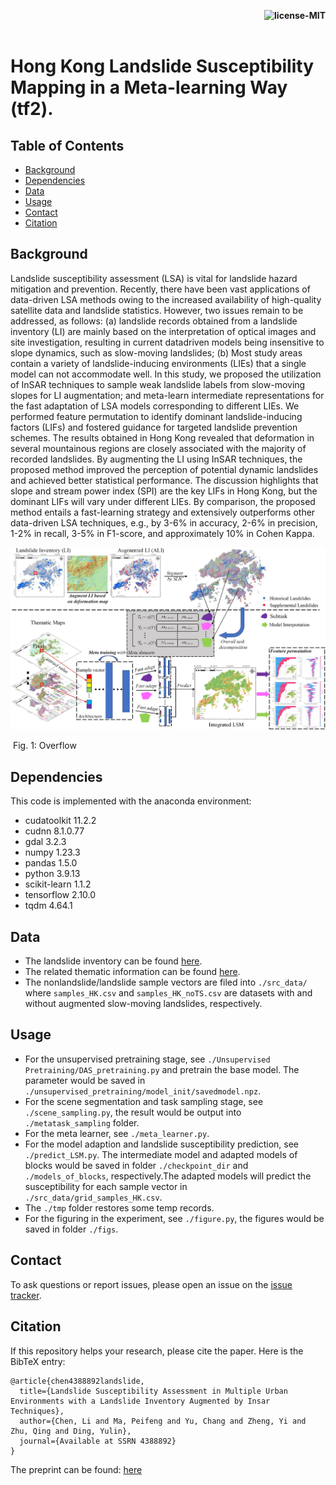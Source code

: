 <p align="right">
    <b> <img src="https://img.shields.io/bower/l/bootstrap" title="license-MIT"/> </b> <br> <br>
</p>

# Hong Kong Landslide Susceptibility Mapping in a Meta-learning Way (tf2).

[//]: # (# Landslide Susceptibility Assessment in Multiple Landslide-inducing Environments with a Landslide Inventory Augmented by InSAR Techniques)

## Table of Contents

- [Background](#background)
- [Dependencies](#dependencies)
- [Data](#data)
- [Usage](#usage)
- [Contact](#contact)
- [Citation](#citation)


## Background
Landslide susceptibility assessment (LSA) is vital for landslide hazard mitigation and prevention.
Recently, there have been vast applications of data-driven LSA methods owing to the increased
availability of high-quality satellite data and landslide statistics. However, two issues remain to
be addressed, as follows: (a) landslide records obtained from a landslide inventory (LI) are mainly
based on the interpretation of optical images and site investigation, resulting in current datadriven
models being insensitive to slope dynamics, such as slow-moving landslides; (b) Most
study areas contain a variety of landslide-inducing environments (LIEs) that a single model
can not accommodate well. In this study, we proposed the utilization of InSAR techniques
to sample weak landslide labels from slow-moving slopes for LI augmentation; and meta-learn
intermediate representations for the fast adaptation of LSA models corresponding to different
LIEs. We performed feature permutation to identify dominant landslide-inducing factors (LIFs)
and fostered guidance for targeted landslide prevention schemes. The results obtained in Hong
Kong revealed that deformation in several mountainous regions are closely associated with the
majority of recorded landslides. By augmenting the LI using InSAR techniques, the proposed
method improved the perception of potential dynamic landslides and achieved better statistical
performance. The discussion highlights that slope and stream power index (SPI) are the key
LIFs in Hong Kong, but the dominant LIFs will vary under different LIEs. By comparison, the
proposed method entails a fast-learning strategy and extensively outperforms other data-driven
LSA techniques, e.g., by 3-6% in accuracy, 2-6% in precision, 1-2% in recall, 3-5% in F1-score,
and approximately 10% in Cohen Kappa.

<img src="figs/Overview.jpg" width="800px" hight="800px"/> 

​         Fig. 1: Overflow


## Dependencies

This code is implemented with the anaconda environment:
* cudatoolkit 11.2.2
* cudnn 8.1.0.77
* gdal 3.2.3
* numpy 1.23.3
* pandas 1.5.0
* python 3.9.13
* scikit-learn 1.1.2
* tensorflow 2.10.0
* tqdm 4.64.1

## Data

* The landslide inventory can be found [here](https://data.gov.hk/en-data/dataset/hk-cedd-csu-cedd-entli).
* The related thematic information can be found [here](https://geodata.gov.hk/gs).
* The nonlandslide/landslide sample vectors are filed into `./src_data/` where `samples_HK.csv` and `samples_HK_noTS.csv` are datasets with and without augmented slow-moving landslides, respectively.

[//]: # ()
[//]: # (The source and experiment data will be opened...)


## Usage

* For the unsupervised pretraining stage, see `./Unsupervised Pretraining/DAS_pretraining.py` and pretrain the base model. The parameter would be saved in `./unsupervised_pretraining/model_init/savedmodel.npz`.
* For the scene segmentation and task sampling stage, see `./scene_sampling.py`, the result would be output into `./metatask_sampling` folder.
* For the meta learner, see `./meta_learner.py`. 
* For the model adaption and landslide susceptibility prediction, see `./predict_LSM.py`. The intermediate model and adapted models of blocks would be saved in folder `./checkpoint_dir` and `./models_of_blocks`, respectively.The adapted models will predict the susceptibility for each sample vector in `./src_data/grid_samples_HK.csv`.
* The `./tmp` folder restores some temp records.
* For the figuring in the experiment, see `./figure.py`, the figures would be saved in folder `./figs`.


## Contact

To ask questions or report issues, please open an issue on the [issue tracker](https://github.com/CLi-de/Meta_LSM/issues).

## Citation

If this repository helps your research, please cite the paper. Here is the BibTeX entry:

```
@article{chen4388892landslide,
  title={Landslide Susceptibility Assessment in Multiple Urban Environments with a Landslide Inventory Augmented by Insar Techniques},
  author={Chen, Li and Ma, Peifeng and Yu, Chang and Zheng, Yi and Zhu, Qing and Ding, Yulin},
  journal={Available at SSRN 4388892}
}
```

The preprint can be found: [here](https://papers.ssrn.com/sol3/papers.cfm?abstract_id=4388892)